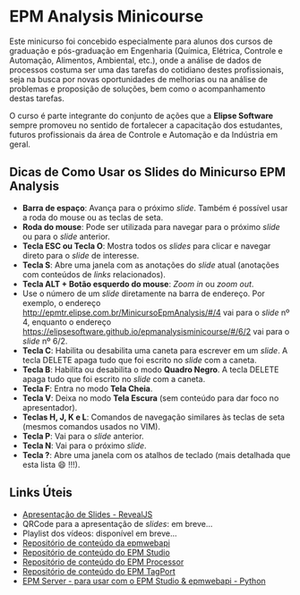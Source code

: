 # EPM Analysis Minicourse

Este minicurso foi concebido especialmente para alunos dos cursos de graduação e pós-graduação em Engenharia (Química, Elétrica, Controle e Automação, Alimentos, Ambiental, etc.), onde a análise de dados de processos costuma ser uma das tarefas do cotidiano destes profissionais, seja na busca por novas oportunidades de melhorias ou na análise de problemas e proposição de soluções, bem como o acompanhamento destas tarefas.

O curso é parte integrante do conjunto de ações que a **Elipse Software** sempre promoveu no sentido de fortalecer a capacitação dos estudantes, futuros profissionais da área de Controle e Automação e da Indústria em geral.

## Dicas de Como Usar os Slides do Minicurso EPM Analysis

* **Barra de espaço**: Avança para o próximo *slide*. Também é possível usar a roda do mouse ou as teclas de seta.
* **Roda do mouse**: Pode ser utilizada para navegar para o próximo *slide* ou para o *slide* anterior.
* **Tecla ESC ou Tecla O**: Mostra todos os *slides* para clicar e navegar direto para o *slide* de interesse.
* **Tecla S**: Abre uma janela com as anotações do *slide* atual (anotações com conteúdos de *links* relacionados).
* **Tecla ALT + Botão esquerdo do mouse**: *Zoom in* ou *zoom out*.
* Use o número de um *slide* diretamente na barra de endereço. Por exemplo, o endereço http://epmtr.elipse.com.br/MinicursoEpmAnalysis/#/4 vai para o *slide* n&#186; 4, enquanto o endereço  https://elipsesoftware.github.io/epmanalysisminicourse/#/6/2 vai para o *slide* n&#186; 6/2.
* **Tecla C**: Habilita ou desabilita uma caneta para escrever em um *slide*. A tecla DELETE apaga tudo que foi escrito no *slide* com a caneta.
* **Tecla B**: Habilita ou desabilita o modo **Quadro Negro**. A tecla DELETE apaga tudo que foi escrito no *slide* com a caneta.
* **Tecla F**: Entra no modo **Tela Cheia**.
* **Tecla V**: Deixa no modo **Tela Escura** (sem conteúdo para dar foco no apresentador).
* **Teclas H, J, K e L**: Comandos de navegação similares às teclas de seta (mesmos comandos usados no VIM).
* **Tecla P**: Vai para o *slide* anterior.
* **Tecla N**: Vai para o próximo *slide*.
* **Tecla ?**: Abre uma janela com os atalhos de teclado (mais detalhada que esta lista :smile: !!!).

## Links Úteis

* [Apresentação de Slides - RevealJS](https://elipsesoftware.github.io/epmanalysisminicourse)
* QRCode para a apresentação de *slides*: em breve...
* Playlist dos vídeos: disponível em breve...
* [Repositório de conteúdo da epmwebapi](https://github.com/elipsesoftware/epmwebapi)
* [Repositório de conteúdo do EPM Studio](https://github.com/elipsesoftware/epmstudio)
* [Repositório de conteúdo do EPM Processor](https://github.com/elipsesoftware/epmprocessor)
* [Repositório de conteúdo do EPM TagPort](https://github.com/elipsesoftware/epmtagport)
* [EPM Server - para usar com o EPM Studio & epmwebapi - Python](http://epmtr.elipse.com.br)
